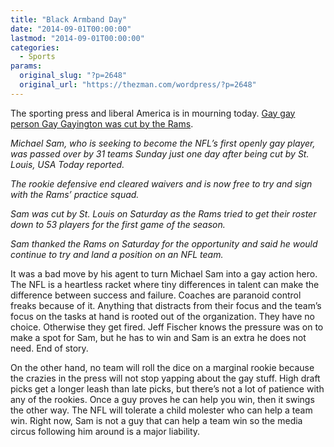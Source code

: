 ```yaml
---
title: "Black Armband Day"
date: "2014-09-01T00:00:00"
lastmod: "2014-09-01T00:00:00"
categories:
  - Sports
params:
  original_slug: "?p=2648"
  original_url: "https://thezman.com/wordpress/?p=2648"
---
```


The sporting press and liberal America is in mourning today. <a
href="http://news.yahoo.com/gay-player-overlooked-teams-report-214856504--nfl.html;_ylt=AwrBEiGU2gNUnS8ACyLQtDMD"
rel="noopener noreferrer" target="_blank">Gay gay person Gay Gayington
was cut by the Rams</a>.

*Michael Sam, who is seeking to become the NFL’s first openly gay
player, was passed over by 31 teams Sunday just one day after being cut
by St. Louis, USA Today reported.*

*The rookie defensive end cleared waivers and is now free to try and
sign with the Rams’ practice squad.*

*Sam was cut by St. Louis on Saturday as the Rams tried to get their
roster down to 53 players for the first game of the season.*

*Sam thanked the Rams on Saturday for the opportunity and said he would
continue to try and land a position on an NFL team.*

It was a bad move by his agent to turn Michael Sam into a gay action
hero. The NFL is a heartless racket where tiny differences in talent can
make the difference between success and failure. Coaches are paranoid
control freaks because of it. Anything that distracts from their focus
and the team’s focus on the tasks at hand is rooted out of the
organization. They have no choice. Otherwise they get fired. Jeff
Fischer knows the pressure was on to make a spot for Sam, but he has to
win and Sam is an extra he does not need. End of story.

On the other hand, no team will roll the dice on a marginal rookie
because the crazies in the press will not stop yapping about the gay
stuff. High draft picks get a longer leash than late picks, but there’s
not a lot of patience with any of the rookies. Once a guy proves he can
help you win, then it swings the other way. The NFL will tolerate a
child molester who can help a team win. Right now, Sam is not a guy that
can help a team win so the media circus following him around is a major
liability.
